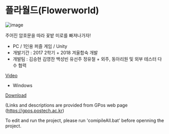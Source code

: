 # 플라월드(Flowerworld)

![image](flowerworld.png)

주어진 암호문을 따라 꽃밭 미로를 빠져나가자!

* PC / 1인용 퍼즐 게임 / Unity
* 개발기간 : 2017 2학기 + 2018 겨울합숙 개발
* 개발팀 : 김승현 김영찬 백성빈 유선주 정유철 + 외주, 동아리원 및 외부 테스터 다수 협력

[Video](https://youtu.be/DwwV7thdPb8)

* Windows

[Download](https://postechackr.sharepoint.com/:u:/s/Gpos/EUH_7assvGtOi0Es6CdkZzMBMoBO5klTB0d6hnP3BKKHPw?e=zcow6g)

(Links and descriptions are provided from GPos web page (https://gpos.postech.ac.kr)

To edit and run the project, please run 'comipileAll.bat' before openning the project.
